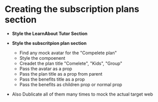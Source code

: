# Creating the subscription plans section  

- **Style the LearnAbout Tutor Section**  
- **Style the subscritpion plan section**
    - Find any mock avatar  for the "Compelete plan"
    - Style the compoenent
    - Creadet the plan title "Comelete", "Kids", "Group"
    - Pass the avatar as a prop
    - Pass the plan title as a prop from parent
    - Pass the benefits title as a prop
    - Pass the benefits as children prop or normal prop

- Also Dublicate all of them many times to mock the actual target web




